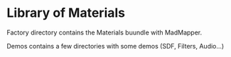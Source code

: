 # Library of Materials

Factory directory contains the Materials buundle with MadMapper.

Demos contains a few directories with some demos (SDF, Filters, Audio...)

